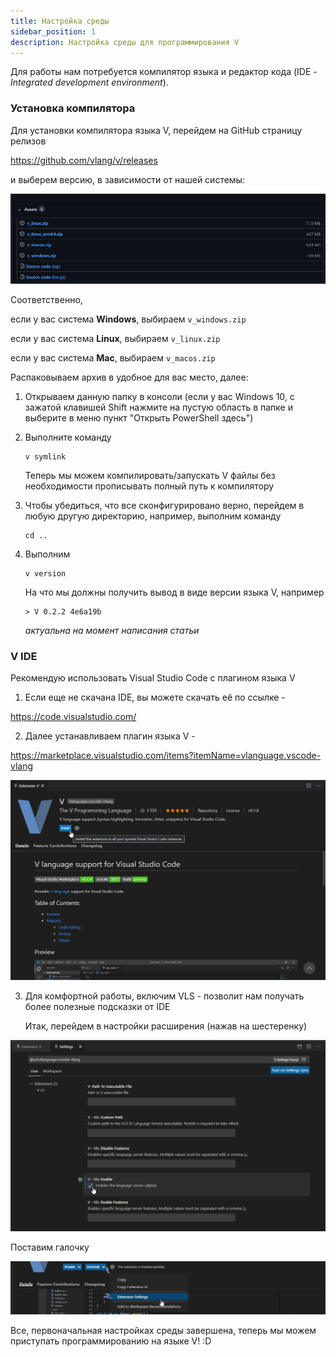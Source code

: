 ```yaml
---
title: Настройка среды
sidebar_position: 1
description: Настройка среды для программирования V
---
```


Для работы нам потребуется компилятор языка и редактор кода (IDE -  *Integrated development environment*).

### Установка компилятора

Для установки компилятора языка V, перейдем на GitHub страницу релизов

https://github.com/vlang/v/releases

 и выберем версию, в зависимости от нашей системы:

![image-20210508101713398](getting-started-1.png)

Соответственно, 

если у вас система **Windows**, выбираем `v_windows.zip`

если у вас система **Linux**, выбираем `v_linux.zip`

если у вас система **Mac**, выбираем `v_macos.zip`

Распаковываем архив в удобное для вас место, далее:

1. Открываем данную папку в консоли (если у вас Windows 10, с зажатой клавишей Shift нажмите на пустую область в папке и выберите в меню пункт "Открыть PowerShell здесь")

2. Выполните команду

   ```shell
   v symlink
   ```

   Теперь мы можем компилировать/запускать V файлы без необходимости прописывать полный путь к компилятору
   
3. Чтобы убедиться, что все сконфигурировано верно, перейдем в любую другую директорию, например, выполним команду 

   

   ```shell
   cd ..
   ```

4. Выполним 

   ```shell
   v version
   ```

   На что мы должны получить вывод в виде версии языка V, например

   ```shell
   > V 0.2.2 4e6a19b
   ```

   *актуальна на момент написания статьи*

### V IDE

Рекомендую использовать Visual Studio Code c плагином языка V

1. Если еще не скачана IDE, вы можете скачать её по ссылке -

https://code.visualstudio.com/

2. Далее устанавливаем плагин языка V -

https://marketplace.visualstudio.com/items?itemName=vlanguage.vscode-vlang

![image-20210508101713398](getting-started-2.png)

3. Для комфортной работы, включим VLS - позволит нам получать более полезные подсказки от IDE

   Итак, перейдем в настройки расширения (нажав на шестеренку)

![image-20210508102052561](getting-started-3.png)

Поставим галочку

![image-20210508102836170](getting-started-4.png)

Все, первоначальная настройках среды завершена, теперь мы можем приступать программированию на языке V! :D

